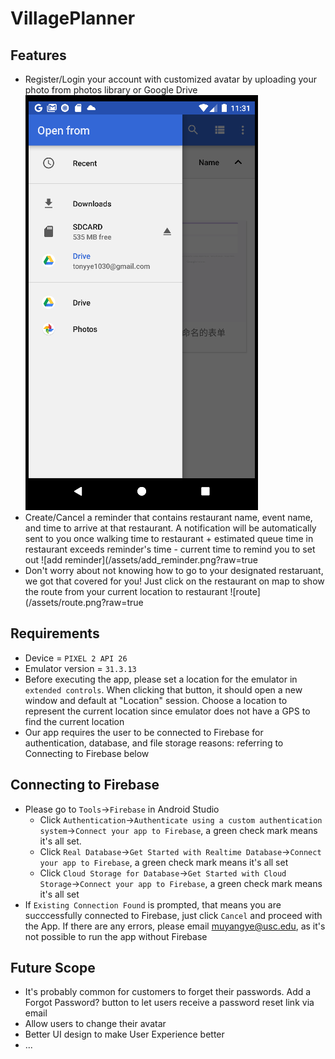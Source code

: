 # VillagePlanner

## Features
* Register/Login your account with customized avatar by uploading your photo from photos library or Google Drive ![upload avatar](/assets/upload_avatar.png?raw=true "Title")
* Create/Cancel a reminder that contains restaurant name, event name, and time to arrive at that restaurant. A notification will be automatically sent to you once walking time to restaurant + estimated queue time in restaurant exceeds reminder's time - current time to remind you to set out ![add reminder](/assets/add_reminder.png?raw=true
* Don't worry about not knowing how to go to your designated restaruant, we got that covered for you! Just click on the restaurant on map to show the route from your current location to restaurant ![route](/assets/route.png?raw=true

## Requirements
* Device = `PIXEL 2 API 26`
* Emulator version = `31.3.13`
* Before executing the app, please set a location for the emulator in `extended controls`. When clicking that button, it should open a new window and default at "Location" session. Choose a location to represent the current location since emulator does not have a GPS to find the current location
* Our app requires the user to be connected to Firebase for authentication, database, and file storage reasons: referring to Connecting to Firebase below

## Connecting to Firebase
* Please go to `Tools`->`Firebase` in Android Studio
  * Click `Authentication`->`Authenticate using a custom authentication system`->`Connect your app to Firebase`, a green check mark means it's all set.
  * Click `Real Database`->`Get Started with Realtime Database`->`Connect your app to Firebase`, a green check mark means it's all set
  * Click `Cloud Storage for Database`->`Get Started with Cloud Storage`->`Connect your app to Firebase`, a green check mark means it's all set
* If `Existing Connection Found` is prompted, that means you are succcessfully connected to Firebase, just click `Cancel` and proceed with the App. If there are any errors, please email <a href="mailto:muyangye@usc.edu">muyangye@usc.edu</a>, as it's not possible to run the app without Firebase

## Future Scope
* It's probably common for customers to forget their passwords. Add a Forgot Password? button to let users receive a password reset link via email
* Allow users to change their avatar
* Better UI design to make User Experience better
* ...